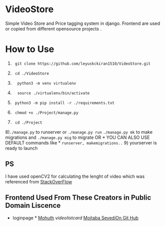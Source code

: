 # VideoStore
Simple Video Store and Price tagging system in django.
Frontend are used or copied from different opensource projects .

# How to Use
1)      git clone https://github.com/leyuskckiran1510/VideoStore.git
2)      cd ./VideoStore
3)       python3 -m venv virtualenv
4)       source ./virtualenv/bin/activate
5)      python3 -m pip install -r ./requirements.txt
6)      chmod +x ./Project/manage.py
7)      cd ./Project
8)`./manage.py`  to runserver or `./manage.py run`
      `./manage.py mk`  to make migrations and `./manage.py mig` to migrate
   OR * YOU CAN ALSO USE DEFAULT commands like * `runserver, makemigrations..`
9)   yourserver is ready to launch


## PS
I have used openCV2 for calculating the lenght of video which was referenced from [StackOverFlow](https://stackoverflow.com/questions/3844430/how-to-get-the-duration-of-a-video-in-python/61572332#61572332)

## Frontend Used From These Creators in Public Domain Liscence
* loginpage *
[Mohuth](https://codepen.io/Mohuth)
*videolistcard*
[Mojtaba Seyedi](https://www.mojtabaseyedi.com/)[On Git Hub](https://github.com/seyedi)
